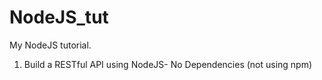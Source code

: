 # NodeJS_tut

My NodeJS tutorial.

1. Build a RESTful API using NodeJS- No Dependencies (not using npm)
